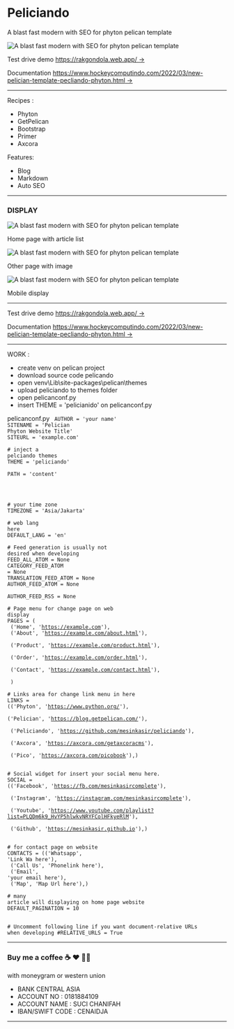 # Peliciando

A blast fast modern with SEO for phyton pelican template

![A blast fast modern with SEO for phyton pelican template](peliciando.jpg)

Test drive demo [https://rakgondola.web.app/ →](https://rakgondola.web.app/)

Documentation [https://www.hockeycomputindo.com/2022/03/new-pelician-template-pecliando-phyton.html →](https://www.hockeycomputindo.com/2022/03/new-pelician-template-pecliando-phyton.html)

------------------------------------

Recipes :
+ Phyton
+ GetPelican
+ Bootstrap
+ Primer
+ Axcora

Features: 
+ Blog
+ Markdown
+ Auto SEO

--------------------------------------

### DISPLAY

![A blast fast modern with SEO for phyton pelican template](home.png)

Home page with article list

![A blast fast modern with SEO for phyton pelican template](page.png)

Other page with image

![A blast fast modern with SEO for phyton pelican template](mobile.png)

Mobile display


------------------------


Test drive demo [https://rakgondola.web.app/ →](https://rakgondola.web.app/)

Documentation [https://www.hockeycomputindo.com/2022/03/new-pelician-template-pecliando-phyton.html →](https://www.hockeycomputindo.com/2022/03/new-pelician-template-pecliando-phyton.html)

-------------------------------

WORK :
+ create venv on pelican project
+ download source code pelicando
+ open venv\Lib\site-packages\pelican\themes
+ upload peliciando to themes folder
+ open pelicanconf.py
+ insert THEME = 'pelicianido' on pelicanconf.py

pelicanconf.py
<code>
AUTHOR = 'your name'
<br>SITENAME = 'Pelician Phyton Website Title'
<br>SITEURL = 'example.com'
<br>
<br># inject a pelciando themes
<br>THEME = 'peliciando'
<br>
<br>PATH = 'content'
<br>    
<br># your time zone
<br>TIMEZONE = 'Asia/Jakarta'
<br>
<br># web lang here
<br>DEFAULT_LANG = 'en'
<br>
<br># Feed generation is usually not desired when developing
<br>FEED_ALL_ATOM = None
<br>CATEGORY_FEED_ATOM = None
<br>TRANSLATION_FEED_ATOM = None
<br>AUTHOR_FEED_ATOM = None
<br>AUTHOR_FEED_RSS = None
<br>
<br># Page menu for change page on web display
<br>PAGES = (
<br>		 ('Home', 'https://example.com'),
<br>         ('About', 'https://example.com/about.html'),
<br>         ('Product', 'https://example.com/product.html'),
<br>         ('Order', 'https://example.com/order.html'),
<br>         ('Contact', 'https://example.com/contact.html'),
<br>		 )
<br>
<br># Links area for change link menu in here
<br>LINKS = (('Phyton', 'https://www.python.org/'),
<br>         ('Pelician', 'https://blog.getpelican.com/'),
<br>         ('Peliciando', 'https://github.com/mesinkasir/peliciando'),
<br>         ('Axcora', 'https://axcora.com/getaxcoracms'),
<br>         ('Pico', 'https://axcora.com/picobook'),)
<br>
<br># Social widget for insert your social menu here.
<br>SOCIAL =  (('Facebook', 'https://fb.com/mesinkasircomplete'),
<br>         ('Instagram', 'https://instagram.com/mesinkasircomplete'),
<br>         ('Youtube', 'https://www.youtube.com/playlist?list=PLQDm6k9_HvYP5hlwkvNRYFColHFkyeRlM'),
<br>         ('Github', 'https://mesinkasir.github.io'),)
<br>
<br># for contact page on website
<br>CONTACTS = (('Whatsapp', 'Link Wa here'),
<br>         ('Call Us', 'Phonelink here'),
<br>         ('Email', 'your email here'),
<br>         ('Map', 'Map Url here'),)
<br>
<br># many article will displaying on home page website
<br>DEFAULT_PAGINATION = 10
<br>
<br># Uncomment following line if you want document-relative URLs when developing
#RELATIVE_URLS = True
</code>


--------------------------------------------------------------------------------------------------------------------

### Buy me a coffee ☕️ ❤️  ✌🏻 

with moneygram or western union

+ BANK CENTRAL ASIA
+ ACCOUNT NO : 0181884109
+ ACCOUNT NAME : SUCI CHANIFAH
+ IBAN/SWIFT CODE : CENAIDJA

--------------------------------------------------------------------------------------------------------------------


